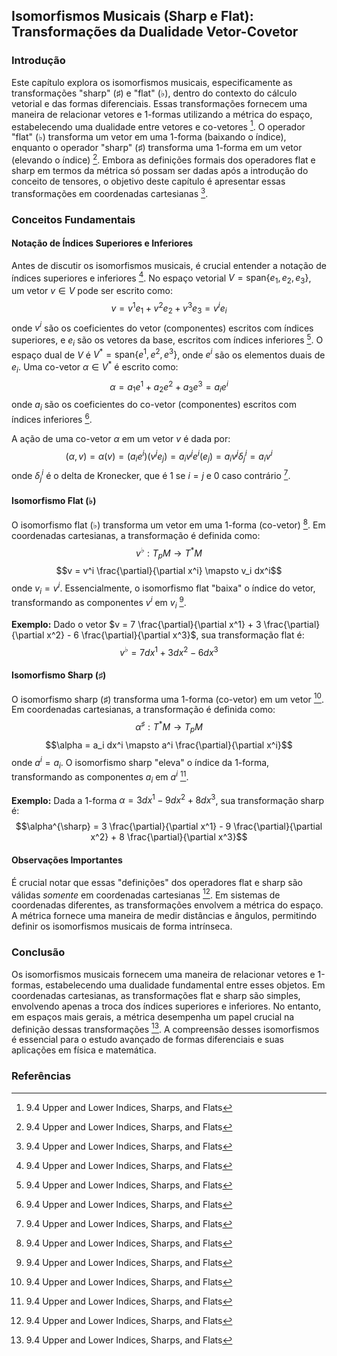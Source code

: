 ## Isomorfismos Musicais (Sharp e Flat): Transformações da Dualidade Vetor-Covetor

### Introdução
Este capítulo explora os isomorfismos musicais, especificamente as transformações "sharp" (♯) e "flat" (♭), dentro do contexto do cálculo vetorial e das formas diferenciais. Essas transformações fornecem uma maneira de relacionar vetores e 1-formas utilizando a métrica do espaço, estabelecendo uma dualidade entre vetores e co-vetores [^296]. O operador "flat" (♭) transforma um vetor em uma 1-forma (baixando o índice), enquanto o operador "sharp" (♯) transforma uma 1-forma em um vetor (elevando o índice) [^297]. Embora as definições formais dos operadores flat e sharp em termos da métrica só possam ser dadas após a introdução do conceito de tensores, o objetivo deste capítulo é apresentar essas transformações em coordenadas cartesianas [^297].

### Conceitos Fundamentais

#### Notação de Índices Superiores e Inferiores
Antes de discutir os isomorfismos musicais, é crucial entender a notação de índices superiores e inferiores [^294]. No espaço vetorial $V = \text{span}\{e_1, e_2, e_3\}$, um vetor $v \in V$ pode ser escrito como:
$$v = v^1e_1 + v^2e_2 + v^3e_3 = v^i e_i$$
onde $v^i$ são os coeficientes do vetor (componentes) escritos com índices superiores, e $e_i$ são os vetores da base, escritos com índices inferiores [^295]. O espaço dual de $V$ é $V^* = \text{span}\{e^1, e^2, e^3\}$, onde $e^i$ são os elementos duais de $e_i$. Uma co-vetor $\alpha \in V^*$ é escrito como:
$$\alpha = a_1e^1 + a_2e^2 + a_3e^3 = a_i e^i$$
onde $a_i$ são os coeficientes do co-vetor (componentes) escritos com índices inferiores [^295].

A ação de uma co-vetor $\alpha$ em um vetor $v$ é dada por:
$$(\alpha, v) = \alpha(v) = (a_i e^i)(v^j e_j) = a_i v^j e^i(e_j) = a_i v^j \delta^i_j = a_i v^i$$
onde $\delta^i_j$ é o delta de Kronecker, que é 1 se $i=j$ e 0 caso contrário [^295].

#### Isomorfismo Flat (♭)
O isomorfismo flat (♭) transforma um vetor em uma 1-forma (co-vetor) [^297]. Em coordenadas cartesianas, a transformação é definida como:
$$v^{\flat}: T_pM \rightarrow T^*M$$
$$v = v^i \frac{\partial}{\partial x^i} \mapsto v_i dx^i$$
onde $v_i = v^i$. Essencialmente, o isomorfismo flat "baixa" o índice do vetor, transformando as componentes $v^i$ em $v_i$ [^297].

**Exemplo:**
Dado o vetor $v = 7 \frac{\partial}{\partial x^1} + 3 \frac{\partial}{\partial x^2} - 6 \frac{\partial}{\partial x^3}$, sua transformação flat é:
$$v^{\flat} = 7 dx^1 + 3 dx^2 - 6 dx^3$$

#### Isomorfismo Sharp (♯)
O isomorfismo sharp (♯) transforma uma 1-forma (co-vetor) em um vetor [^297]. Em coordenadas cartesianas, a transformação é definida como:
$$\alpha^{\sharp}: T^*M \rightarrow T_pM$$
$$\alpha = a_i dx^i \mapsto a^i \frac{\partial}{\partial x^i}$$
onde $a^i = a_i$. O isomorfismo sharp "eleva" o índice da 1-forma, transformando as componentes $a_i$ em $a^i$ [^297].

**Exemplo:**
Dada a 1-forma $\alpha = 3 dx^1 - 9 dx^2 + 8 dx^3$, sua transformação sharp é:
$$\alpha^{\sharp} = 3 \frac{\partial}{\partial x^1} - 9 \frac{\partial}{\partial x^2} + 8 \frac{\partial}{\partial x^3}$$

#### Observações Importantes
É crucial notar que essas "definições" dos operadores flat e sharp são válidas *somente* em coordenadas cartesianas [^297]. Em sistemas de coordenadas diferentes, as transformações envolvem a métrica do espaço. A métrica fornece uma maneira de medir distâncias e ângulos, permitindo definir os isomorfismos musicais de forma intrínseca.

### Conclusão
Os isomorfismos musicais fornecem uma maneira de relacionar vetores e 1-formas, estabelecendo uma dualidade fundamental entre esses objetos. Em coordenadas cartesianas, as transformações flat e sharp são simples, envolvendo apenas a troca dos índices superiores e inferiores. No entanto, em espaços mais gerais, a métrica desempenha um papel crucial na definição dessas transformações [^297]. A compreensão desses isomorfismos é essencial para o estudo avançado de formas diferenciais e suas aplicações em física e matemática.

### Referências
[^294]: 9.4 Upper and Lower Indices, Sharps, and Flats
[^295]: 9.4 Upper and Lower Indices, Sharps, and Flats
[^296]: 9.4 Upper and Lower Indices, Sharps, and Flats
[^297]: 9.4 Upper and Lower Indices, Sharps, and Flats
<!-- END -->